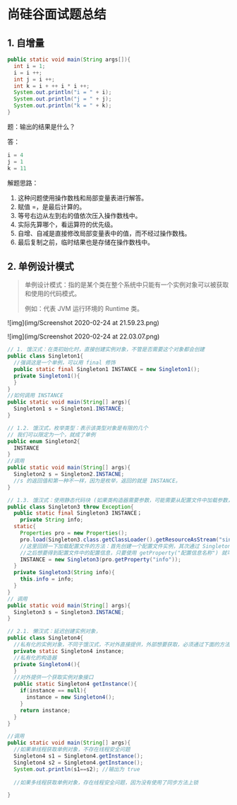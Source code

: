 # 尚硅谷面试题总结

## 1. 自增量

````java
public static void main(String args[]){
  int i = 1;
  i = i ++;
  int j = i ++;
  int k = i + ++ i * i ++;
  System.out.println("i = " + i);
  System.out.println("j = " + j);
  System.out.println("k = " + k);
}
````

题：输出的结果是什么？

答：

````java
i = 4
j = 1
k = 11
````

解题思路：

1. 这种问题使用操作数栈和局部变量表进行解答。
2. 赋值 =，是最后计算的。
3. 等号右边从左到右的值依次压入操作数栈中。
4. 实际先算哪个，看运算符的优先级。
5. 自增、自减是直接修改局部变量表中的值，而不经过操作数栈。
6. 最后复制之前，临时结果也是存储在操作数栈中。



## 2. 单例设计模式

> 单例设计模式：指的是某个类在整个系统中只能有一个实例对象可以被获取和使用的代码模式。
>
> 例如：代表 JVM 运行环境的 Runtime 类。

![img](img/Screenshot 2020-02-24 at 21.59.23.png)

![img](img/Screenshot 2020-02-24 at 22.03.07.png)

````java
// 1. 饿汉式：在类初始化时，直接创建实例对象，不管是否需要这个对象都会创建
public class Singleton1{
  //强调这是一个单例，可以用 final 修饰
  public static final Singleton1 INSTANCE = new Singleton1(); 
  private Singleton1(){
  }
}
//如何调用 INSTANCE
public static void main(String[] args){
  Singleton1 s = Singleton1.INSTANCE;
}

// 1.2. 饿汉式，枚举类型：表示该类型对象是有限的几个
// 我们可以限定为一个，就成了单例
public enum Singleton2{
  INSTANCE
}
//调用
public static void main(String[] args){
  Singleton2 s = Singleton2.INSTACNE;
  //s 的返回值和第一种不一样，因为是枚举，返回的就是 INSTANCE。
}

// 1.3. 饿汉式：使用静态代码块 (如果类构造器需要参数，可能需要从配置文件中加载参数，这个时候就要用这种方法。简单说就是直接创建实例不行，需要加载配置文件，所以要使用静态代码块。)
public class Singleton3 throw Exception{
  public static final Singleton3 INSTANCE；
    private String info;
  static{
    Properties pro = new Properties();
    pro.load(Singleton3.class.getClassLoader().getResourceAsStream("single.properties"));
    //这里回顾一下加载配置文件的方法：首先创建一个配置文件实例，其次通过 Singleton3 得到系统类加载器，然后通过类加载器得到配置文件的输入流（InputStream），最后将输入流放入配置文件实例的 load() 方法中。
    //之后想要得到配置文件中的配置信息，只要使用 getProperty("配置信息名称") 就可以了。
    INSTANCE = new Singleton3(pro.getProperty("info")); 
  }  
  private Singleton3(String info){
    this.info = info;
  }
}
// 调用
public static void main(String[] args){
  Singleton3 s = Singleton3.INSTACNE;
}

// 2.1. 懒汉式：延迟创建实例对象，
public class Singleton4{
  //私有化的实例对象，不同于饿汉式，不对外直接提供，外部想要获取，必须通过下面的方法，从而达到延迟创建对象的目的。
  private static Singleton4 instance;
  //私有化的构造器
  private Singleton4(){
  }
  //对外提供一个获取实例对象接口
  public static Singleton4 getInstance(){
    if(instance == null){
      instance = new Singleton4();
    }
    return instance;
  }
}

//调用
public static void main(String[] args){
  //如果单线程获取单例对象，不存在线程安全问题
  Singleton4 s1 = Singleton4.getInstance();
  Singleton4 s2 = Singleton4.getInstance();
  System.out.println(s1==s2); //输出为 true
  
  //如果多线程获取单例对象，存在线程安全问题，因为没有使用了同步方法上锁

}

````









